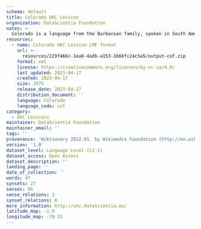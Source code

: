 ```yaml
---
schema: default
title: Colorado UKC Lexicon
organization: DataScientia Foundation
notes: >-
  Colorado is a language from the Barbacoan family, spoken in South America. The UKC Lexicon of Colorado is represented as a lexico-semantic network. It consists of words, word senses, synsets, as well as sense-level and synset-level relationships.
resources:
  - name: Colorado UKC Lexicon LMF format
    url: >-
      resources/229f466c-1ea8-4adb-a153-1b68fc24c5a5/output-cof.zip
    format: xml
    license: https://creativecommons.org/licenses/by-nc-sa/4.0/
    last_updated: 2023-04-17
    created: 2023-04-17
    size: 2975
    release_date: 2023-04-17
    distribution_document: ''
    language: Colorado
    language_code: cof
category:
  - UKC Lexicons
maintainer: DataScientia Foundation
maintainer_email: ''
tags: ''
provenance: 'Wiktionary 2022.01. by Wikimedia Foundation (http://en.wiktionary.org); CogNet 2.1 by Khuyagbaatar Batsuren, National University of Mongolia (http://cognet.ukc.disi.unitn.it); MorphyNet 2.0 by Gábor Bella and Khuyagbaatar Batsuren (http://ukc.disi.unitn.it/index.php/morphynet/); Native Languages of the Americas 2021.11. by Laura Redish and Orrin Lewis (http://www.native-languages.org); Princeton WordNet 2.1 by Princeton University (https://wordnet.princeton.edu)'
version: '1.0'
dataset_level: Language Level (L1-2)
dataset_access: Open Access
dataset_description: ''
landing_page: ''
date_of_collection: ''
words: 47
synsets: 27
senses: 66
sense_relations: 3
synset_relations: 0
more_information: http://ukc.datascientia.eu/
latitude_map: -1.0
longitude_map: -79.33
---
```


